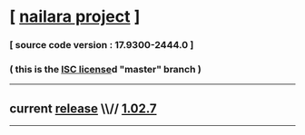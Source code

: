 
# [ [nailara project](http://www.nailara.net/) ]

### [ source code version : 17.9300-2444.0 ]

### ( this is the [ISC license](license)d "master" branch )
---
## current [release](https://github.com/anotherlink/nailara/releases) \\\\// [1.02.7](https://github.com/anotherlink/nailara/releases/tag/1.02.7)
---
